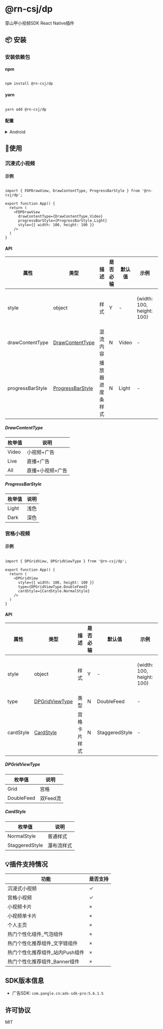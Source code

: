 # @rn-csj/dp

穿山甲小视频SDK React Native插件

## 📦 安装

### 安装依赖包

#### npm

```sh

npm install @rn-csj/dp

```

#### yarn

```shell

yarn add @rn-csj/dp

```

#### 配置

<details>
<summary>Android</summary>
`android/build.gradle`中添加如下内容：

```gradle

allprojects {
  repositories {
      // ...
      maven {url "https://artifact.bytedance.com/repository/Volcengine/"}
      maven {url "https://artifact.bytedance.com/repository/pangle"}
      // ...
  }
}

```

`android/app/src/main/AndroidManifest.xml`中添加如下内容：

```xml
<!-- 这四个权限最好都申请，有助于视频推荐和ecpm -->
<uses-permission android:name="android.permission.READ_PHONE_STATE" />
<uses-permission android:name="android.permission.ACCESS_NETWORK_STATE" />
<uses-permission android:name="android.permission.WRITE_EXTERNAL_STORAGE" />
<uses-permission android:name="android.permission.ACCESS_WIFI_STATE" />

<!-- application为示例节点，请将里面的provider添加至自己的application中 -->
<application>
  <provider
    android:name="com.bytedance.sdk.dp.act.DPProvider"
    android:authorities="${applicationId}.BDDPProvider"
    android:exported="false" />
</application>
```

</details>

## 🔨使用

### 沉浸式小视频

#### 示例

```tsx

import { FDPDrawView, DrawContentType, ProgressBarStyle } from '@rn-csj/dp';

export function App() {
  return (
    <FDPDrawView
      drawContentType={DrawContentType.Video}
      progressBarStyle={ProgressBarStyle.Light}
      style={{ width: 100, height: 100 }}
    />
  )
}

```

#### API

| 属性               | 类型                                    | 描述       | 是否必输 | 默认值   | 示例                        | 说明                     |
|------------------|---------------------------------------|----------|------|-------|---------------------------|------------------------|
| style            | object                                | 样式       | Y    | -     | {width: 100, height: 100} | 仅支持width和height，并且两者必输 |
| drawContentType  | [DrawContentType](#DrawContentType)   | 混流内容     | N    | Video | -                         | -                      |
| progressBarStyle | [ProgressBarStyle](#ProgressBarStyle) | 播放器进度条样式 | N    | Light | -                         | -                      |

##### DrawContentType

| 枚举值   | 说明        |
|-------|-----------|
| Video | 小视频+广告    |
| Live  | 直播+广告     |
| All   | 直播+小视频+广告 |

##### ProgressBarStyle

| 枚举值   | 说明 |
|-------|----|
| Light | 浅色 |
| Dark  | 深色 |

### 宫格小视频

#### 示例

```tsx

import { DPGridView, DPGridViewType } from '@rn-csj/dp';

export function App() {
  return (
    <DPGridView
      style={{ width: 100, height: 100 }}
      type={DPGridViewType.DoubleFeed}
      cardStyle={CardStyle.NormalStyle}
    />
  )
}

```

#### API

| 属性        | 类型                                | 描述     | 是否必输 | 默认值            | 示例                        | 说明                     |
|-----------|-----------------------------------|--------|------|----------------|---------------------------|------------------------|
| style     | object                            | 样式     | Y    | -              | {width: 100, height: 100} | 仅支持width和height，并且两者必输 |
| type      | [DPGridViewType](#DPGridViewType) | 类型     | N    | DoubleFeed     | -                         | -                      |
| cardStyle | [CardStyle](#CardStyle)           | 宫格卡片样式 | N    | StaggeredStyle | -                         | -                      |

##### DPGridViewType

| 枚举值        | 说明     |
|------------|--------|
| Grid       | 宫格     |
| DoubleFeed | 双Feed流 |

##### CardStyle

| 枚举值            | 说明    |
|----------------|-------|
| NormalStyle    | 普通样式  |
| StaggeredStyle | 瀑布流样式 |

## 💡插件支持情况

| 功能                 | 是否支持 |
|--------------------|------|
| 沉浸式小视频             | ✓    |
| 宫格小视频              | ✓    |
| 小视频卡片              | ×    |
| 小视频单卡片             | ×    |
| 个人主页               | ×    |
| 热门个性化组件_气泡组件       | ×    |
| 热门个性化推荐组件_文字链组件    | ×    |
| 热门个性化推荐组件_站内Push组件 | ×    |
| 热门个性化推荐组件_Banner组件 | ×    |

## SDK版本信息

* 广告SDK: `com.pangle.cn:ads-sdk-pro:5.6.1.5`

## 许可协议

MIT
